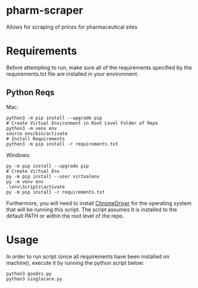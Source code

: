 # pharm-scraper
Allows for scraping of prices for pharmaceutical sites

# Requirements

Before attempting to run, make sure all of the requirements specified by the requirements.txt file are installed in your environment. 

## Python Reqs

Mac:

```
python3 -m pip install --upgrade pip
# Create Virtual Environment in Root Level Folder of Repo
python3 -m venv env
source env/bin/activate
# Install Requirements
python3 -m pip install -r requirements.txt

```

Windows:
```
py -m pip install --upgrade pip
# Create Virtual Env
py -m pip install --user virtualenv
py -m venv env
.\env\Scripts\activate
py -m pip install -r requirements.txt
```



Furthermore, you will need to install [ChromeDriver](https://chromedriver.chromium.org/downloads) for the operating system that will be running this script. The script assumes it is installed to the default PATH or within the root level of the repo. 

# Usage

In order to run script (once all requirements have been installed on machine), execute it by running the python script below:
```
python3 goodrx.py
python3 singlecare.py
```


